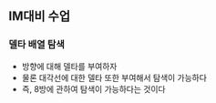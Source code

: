 ## IM대비 수업
### 델타 배열 탐색
- 방향에 대해 델타를 부여하자
- 물론 대각선에 대한 델타 또한 부여해서 탐색이 가능하다
- 즉, 8방에 관하여 탐색이 가능하다는 것이다